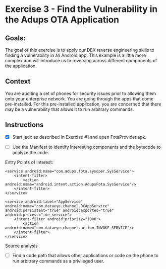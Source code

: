 # Exercise 3 - Find the Vulnerability in the Adups OTA Application

## Goals:

The goal of this exercise is to apply our DEX reverse engineering skills to finding a vulnerability in an Android app. This example is a little more complex and will introduce us to reversing across different components of the application.

## Context

You are auditing a set of phones for security issues prior to allowing them onto your enterprise network. You are going through the apps that come pre-installed. For this pre-installed application, you are concerned that there may be a vulnerability that allows it to run arbitrary commands.

## Instructions

- [x] Start jadx as described in Exercise #1 and open FotaProvider.apk.

- [ ] Use the Manifest to identify interesting components and the bytecode to analyze the code.

Entry Points of interest:

```
<service android:name="com.adups.fota.sysoper.SysService">
    <intent-filter>
        <action android:name="android.intent.action.AdupsFota.SysService"/>
    </intent-filter>
</service>

<service android:label="AppService" android:name="com.dataeye.channel.DCAppService" android:persistent="true" android:exported="true" android:process=":de_service">
    <intent-filter android:priority="1000">
        <action android:name="com.dataeye.channel.action.INVOKE_SERVICE"/>
    </intent-filter>
</service>
```

Source analysis

- [ ] Find a code path that allows other applications or code on the phone to run arbitrary commands as a privileged user.

